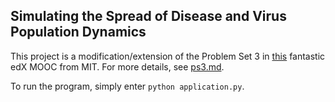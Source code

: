 ## Simulating the Spread of Disease and Virus Population Dynamics

This project is a modification/extension of the Problem Set 3 in [this](https://www.edx.org/course/introduction-computational-thinking-data-mitx-6-00-2x-7) fantastic edX MOOC from MIT. For more details, see [ps3.md](https://github.com/chenky0401/virus_simulation/blob/master/ps3.md).

To run the program, simply enter `python application.py`.
